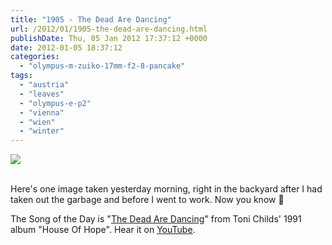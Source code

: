 ```yaml
---
title: "1905 - The Dead Are Dancing"
url: /2012/01/1905-the-dead-are-dancing.html
publishDate: Thu, 05 Jan 2012 17:37:12 +0000
date: 2012-01-05 18:37:12
categories: 
  - "olympus-m-zuiko-17mm-f2-8-pancake"
tags: 
  - "austria"
  - "leaves"
  - "olympus-e-p2"
  - "vienna"
  - "wien"
  - "winter"
---
```

<div class="container">
<div class="center"><a target="_blank" href="https://d25zfm9zpd7gm5.cloudfront.net/1200x1200/2012/20120104_082230_ps.jpg"><img src="https://d25zfm9zpd7gm5.cloudfront.net/0600x0600/2012/20120104_082230_ps.jpg" /></a></div>
</div>
<br />

Here's one image taken yesterday morning, right in the backyard after I had taken out the garbage and before I went to work. Now you know 🙂

 The Song of the Day is "<a href="http://www.lyricsmode.com/lyrics/t/toni_childs/the_dead_are_dancing.html" target="_blank">The Dead Are Dancing</a>" from Toni Childs' 1991 album "House Of Hope". Hear it on <a href="http://www.youtube.com/watch?v=JKfs6x_OqM8&feature=related" target="_blank">YouTube</a>.

